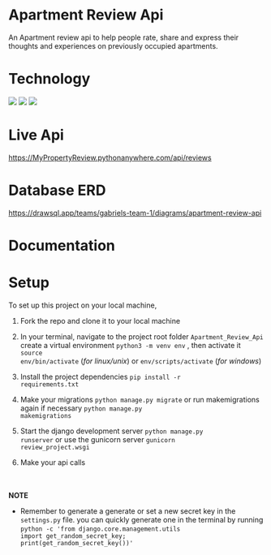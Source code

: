 # Apartment Review Api
An Apartment review api to help people rate, share and express their thoughts and experiences on previously occupied apartments.

# Technology
 <img src='https://img.shields.io/badge/Python-FFD43B?style=for-the-badge&logo=python&logoColor=blue'> <img src='https://img.shields.io/badge/Django-092E20?style=for-the-badge&logo=django&logoColor=green'>
<img src='https://img.shields.io/badge/django%20rest-ff1709?style=for-the-badge&logo=django&logoColor=white'>

# Live Api
https://MyPropertyReview.pythonanywhere.com/api/reviews

# Database ERD
https://drawsql.app/teams/gabriels-team-1/diagrams/apartment-review-api

# Documentation 

# Setup
To set up this project on your local machine,<br>

1. Fork the repo and clone it to your local machine<br>

2. In your terminal, navigate to the project root folder <code>Apartment_Review_Api</code> create a virtual environment <code>python3 -m venv env</code> , then activate it <code>source env/bin/activate</code> (<i>for linux/unix</i>) or <code>env/scripts/activate</code> (<i>for windows</i>)<br>

3. Install the project dependencies <code>pip install -r requirements.txt </code> <br>

4. Make your migrations <code>python manage.py migrate</code> or run makemigrations again if necessary <code>python manage.py makemigrations</code> <br>

5. Start the django development server <code>python manage.py runserver</code> or use the gunicorn server <code>gunicorn review_project.wsgi</code> <br>

6. Make your api calls

<br><br>
<strong>NOTE</strong><br>
* Remember to generate a generate or set a new secret key in the <code>settings.py</code> file. you can quickly generate one in the terminal by running <code>python -c 'from django.core.management.utils import get_random_secret_key; print(get_random_secret_key())'</code>

